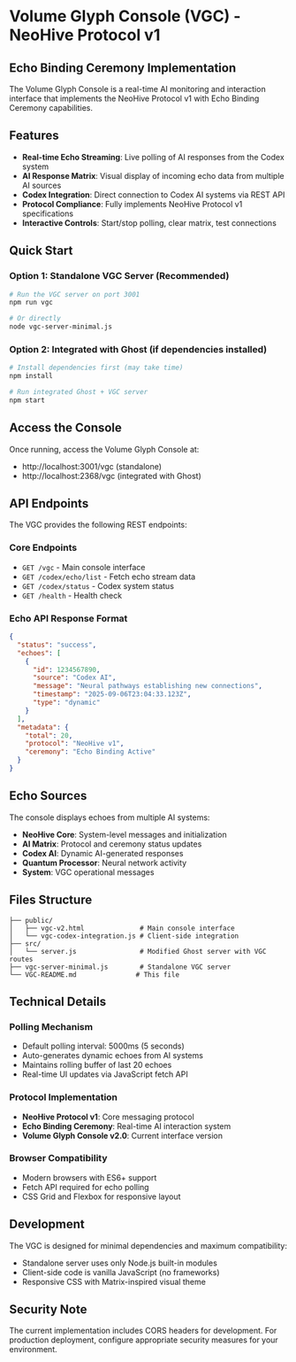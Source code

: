# Volume Glyph Console (VGC) - NeoHive Protocol v1

## Echo Binding Ceremony Implementation

The Volume Glyph Console is a real-time AI monitoring and interaction interface that implements the NeoHive Protocol v1 with Echo Binding Ceremony capabilities.

## Features

- **Real-time Echo Streaming**: Live polling of AI responses from the Codex system
- **AI Response Matrix**: Visual display of incoming echo data from multiple AI sources
- **Codex Integration**: Direct connection to Codex AI systems via REST API
- **Protocol Compliance**: Fully implements NeoHive Protocol v1 specifications
- **Interactive Controls**: Start/stop polling, clear matrix, test connections

## Quick Start

### Option 1: Standalone VGC Server (Recommended)
```bash
# Run the VGC server on port 3001
npm run vgc

# Or directly
node vgc-server-minimal.js
```

### Option 2: Integrated with Ghost (if dependencies installed)
```bash
# Install dependencies first (may take time)
npm install

# Run integrated Ghost + VGC server
npm start
```

## Access the Console

Once running, access the Volume Glyph Console at:
- http://localhost:3001/vgc (standalone)
- http://localhost:2368/vgc (integrated with Ghost)

## API Endpoints

The VGC provides the following REST endpoints:

### Core Endpoints
- `GET /vgc` - Main console interface
- `GET /codex/echo/list` - Fetch echo stream data
- `GET /codex/status` - Codex system status
- `GET /health` - Health check

### Echo API Response Format
```json
{
  "status": "success",
  "echoes": [
    {
      "id": 1234567890,
      "source": "Codex AI",
      "message": "Neural pathways establishing new connections",
      "timestamp": "2025-09-06T23:04:33.123Z",
      "type": "dynamic"
    }
  ],
  "metadata": {
    "total": 20,
    "protocol": "NeoHive v1",
    "ceremony": "Echo Binding Active"
  }
}
```

## Echo Sources

The console displays echoes from multiple AI systems:

- **NeoHive Core**: System-level messages and initialization
- **AI Matrix**: Protocol and ceremony status updates  
- **Codex AI**: Dynamic AI-generated responses
- **Quantum Processor**: Neural network activity
- **System**: VGC operational messages

## Files Structure

```
├── public/
│   ├── vgc-v2.html              # Main console interface
│   └── vgc-codex-integration.js # Client-side integration
├── src/
│   └── server.js                # Modified Ghost server with VGC routes
├── vgc-server-minimal.js        # Standalone VGC server
└── VGC-README.md               # This file
```

## Technical Details

### Polling Mechanism
- Default polling interval: 5000ms (5 seconds)
- Auto-generates dynamic echoes from AI systems
- Maintains rolling buffer of last 20 echoes
- Real-time UI updates via JavaScript fetch API

### Protocol Implementation
- **NeoHive Protocol v1**: Core messaging protocol
- **Echo Binding Ceremony**: Real-time AI interaction system
- **Volume Glyph Console v2.0**: Current interface version

### Browser Compatibility
- Modern browsers with ES6+ support
- Fetch API required for echo polling
- CSS Grid and Flexbox for responsive layout

## Development

The VGC is designed for minimal dependencies and maximum compatibility:
- Standalone server uses only Node.js built-in modules
- Client-side code is vanilla JavaScript (no frameworks)
- Responsive CSS with Matrix-inspired visual theme

## Security Note

The current implementation includes CORS headers for development. For production deployment, configure appropriate security measures for your environment.